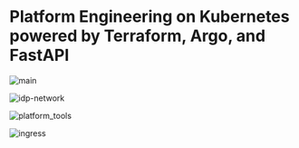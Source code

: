 # Platform Engineering on Kubernetes powered by Terraform, Argo, and FastAPI
![main](https://github.com/musana-engineering/idp/assets/151420844/e164cc3b-c7e9-4289-a9fc-a85d41369da1)

![idp-network](https://github.com/musana-engineering/idp/assets/151420844/e448acb6-7001-4cba-a0a6-59ccb9af21c2)

![platform_tools](https://github.com/musana-engineering/idp/assets/151420844/81dac169-b1b7-4ec7-80c0-a23b12962bb1)


![ingress](https://github.com/musana-engineering/idp/assets/151420844/60b20bf4-666f-4080-b86c-584b4fbe1885)
